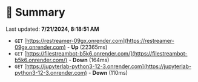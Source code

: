 # 📖 Summary
Last updated: **7/21/2024, 8:18:51 AM**

- `GET` [https://restreamer-09gx.onrender.com](https://restreamer-09gx.onrender.com) - **Up** (22365ms)
- `GET` [https://filestreambot-b5k6.onrender.com/](https://filestreambot-b5k6.onrender.com/) - **Down** (164ms)
- `GET` [https://jupyterlab-python3-12-3.onrender.com](https://jupyterlab-python3-12-3.onrender.com) - **Down** (110ms)

